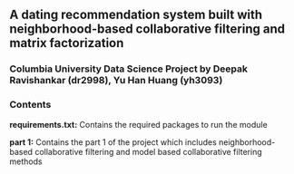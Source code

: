 ## A dating recommendation system built with neighborhood-based collaborative filtering and matrix factorization

### Columbia University Data Science Project by Deepak Ravishankar (dr2998), Yu Han Huang (yh3093)

### Contents

**requirements.txt:** Contains the required packages to run the module

**part 1:** Contains the part 1 of the project which includes neighborhood-based collaborative filtering and model based collaborative filtering methods
